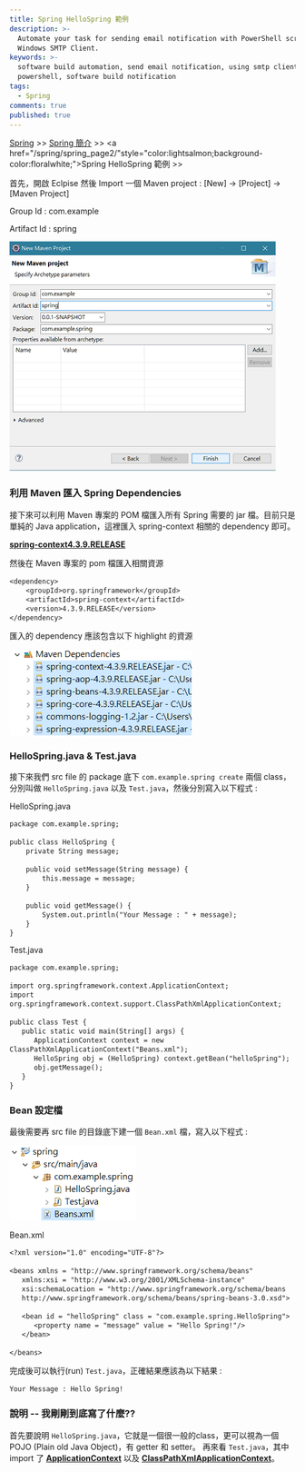 ```yaml
---
title: Spring HelloSpring 範例
description: >-
  Automate your task for sending email notification with PowerShell script and
  Windows SMTP Client.
keywords: >-
  software build automation, send email notification, using smtp client in
  powershell, software build notification
tags:
  - Spring
comments: true
published: true
---
```


<a href="/spring/">Spring</a> >>
<a href="/spring/spring_page1/">Spring 簡介</a> >>
<a href="/spring/spring_page2/"style="color:lightsalmon;background-color:floralwhite;">Spring HelloSpring 範例</a> >>
<div class="divider"></div>
首先，開啟 Eclpise 然後 Import 一個 Maven project : [New] -> [Project] -> [Maven Project]

Group Id : com.example

Artifact Id : spring

![Spring](spring_images/springconfig01.png)

### 利用 Maven 匯入 Spring Dependencies
接下來可以利用 Maven 專案的 POM 檔匯入所有 Spring 需要的 jar 檔。目前只是單純的 Java application，這裡匯入 spring-context 相關的 dependency 即可。

**<a href="https://mvnrepository.com/artifact/org.springframework/spring-context/4.3.9.RELEASE" target="_blank">spring-context4.3.9.RELEASE</a>**

然後在 Maven 專案的 pom 檔匯入相關資源
```
<dependency>
    <groupId>org.springframework</groupId>
    <artifactId>spring-context</artifactId>
    <version>4.3.9.RELEASE</version>
</dependency>
```
匯入的 dependency 應該包含以下 highlight 的資源

![Spring](spring_images/springconfig02.png)

### HelloSpring.java & Test.java
接下來我們 src file 的 package 底下 `com.example.spring create` 兩個 class，分別叫做 `HelloSpring.java` 以及 `Test.java`，然後分別寫入以下程式 : 

HelloSpring.java
```
package com.example.spring;

public class HelloSpring {
	private String message;

	public void setMessage(String message) {
		this.message = message;
	}

	public void getMessage() {
		System.out.println("Your Message : " + message);
	}
}
```
Test.java
```
package com.example.spring;

import org.springframework.context.ApplicationContext;
import org.springframework.context.support.ClassPathXmlApplicationContext;

public class Test {
   public static void main(String[] args) {
      ApplicationContext context = new ClassPathXmlApplicationContext("Beans.xml");
      HelloSpring obj = (HelloSpring) context.getBean("helloSpring");
      obj.getMessage();
   }
}
```
### Bean 設定檔
最後需要再 src file 的目錄底下建一個 `Bean.xml` 檔，寫入以下程式 :

![Spring](spring_images/springconfig03.png)

Bean.xml
```
<?xml version="1.0" encoding="UTF-8"?>

<beans xmlns = "http://www.springframework.org/schema/beans"
   xmlns:xsi = "http://www.w3.org/2001/XMLSchema-instance"
   xsi:schemaLocation = "http://www.springframework.org/schema/beans
   http://www.springframework.org/schema/beans/spring-beans-3.0.xsd">

   <bean id = "helloSpring" class = "com.example.spring.HelloSpring">
      <property name = "message" value = "Hello Spring!"/>
   </bean>

</beans>
```
完成後可以執行(run) `Test.java`，正確結果應該為以下結果 : 
```
Your Message : Hello Spring!
```

### 說明 -- 我剛剛到底寫了什麼??
首先要說明 `HelloSpring.java`，它就是一個很一般的class，更可以視為一個 POJO (Plain old Java Object)，有 getter 和 setter。
再來看 `Test.java`，其中 import 了 **<a href="https://docs.spring.io/spring/docs/current/javadoc-api/org/springframework/context/ApplicationContext.html" target="_blank">ApplicationContext</a>** 以及 **<a href="https://docs.spring.io/spring/docs/current/javadoc-api/org/springframework/context/support/ClassPathXmlApplicationContext.html" target="_blank">ClassPathXmlApplicationContext</a>**。
